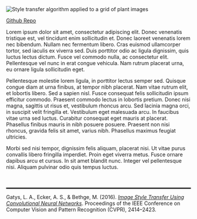 <img src="/images/style-transfer.jpg" alt="Style transfer algorithm applied to a grid of plant images" class="article">

[Github Repo](https://github.com/ruitaiS/deep_learning_with_pytorch/tree/master/style_transfer)

Lorem ipsum dolor sit amet, consectetur adipiscing elit. Donec venenatis tristique est, vel tincidunt enim sollicitudin et. Donec laoreet venenatis lorem nec bibendum. Nullam nec fermentum libero. Cras euismod ullamcorper tortor, sed iaculis ex viverra sed. Duis porttitor odio ac ligula dignissim, quis luctus lectus dictum. Fusce vel commodo nulla, ac consectetur elit. Pellentesque vel nunc in erat congue vehicula. Nam rutrum placerat urna, eu ornare ligula sollicitudin eget.

Pellentesque molestie lorem ligula, in porttitor lectus semper sed. Quisque congue diam at urna finibus, at tempor nibh placerat. Nam vitae rutrum elit, et lobortis libero. Sed a sapien nisl. Fusce consequat felis sollicitudin ipsum efficitur commodo. Praesent commodo lectus in lobortis pretium. Donec nisi magna, sagittis ut risus et, vestibulum rhoncus arcu. Sed lacinia magna orci, in suscipit velit fringilla et. Vestibulum eget malesuada arcu. In faucibus vitae urna sed luctus. Curabitur consequat eget mauris at placerat. Phasellus finibus mauris in nibh posuere posuere. Praesent non nisi rhoncus, gravida felis sit amet, varius nibh. Phasellus maximus feugiat ultricies.

Morbi sed nisi tempor, dignissim felis aliquam, placerat nisi. Ut vitae purus convallis libero fringilla imperdiet. Proin eget viverra metus. Fusce ornare dapibus arcu et cursus. In sit amet blandit nunc. Integer vel pellentesque nisi. Aliquam pulvinar odio quis tempus luctus.

<div style="border-top:  0.2rem solid #000; margin-top: 3rem; ">

Gatys, L. A., Ecker, A. S., & Bethge, M. (2016). [*Image Style Transfer Using Convolutional Neural Networks*](https://www.cv-foundation.org/openaccess/content_cvpr_2016/papers/Gatys_Image_Style_Transfer_CVPR_2016_paper.pdf). Proceedings of the IEEE Conference on Computer Vision and Pattern Recognition (CVPR), 2414–2423.
